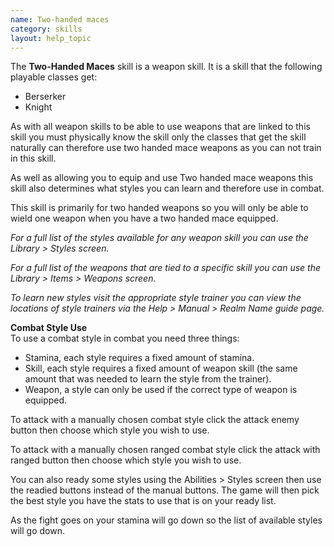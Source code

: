 ```yaml
---
name: Two-handed maces
category: skills
layout: help_topic
---
```

The **Two-Handed Maces** skill is a weapon skill. It is a skill that the following playable classes get:

*   Berserker
*   Knight

As with all weapon skills to be able to use weapons that are linked to this skill you must physically know the skill only the classes that get the skill naturally can therefore use two handed mace weapons as you can not train in this skill.

As well as allowing you to equip and use Two handed mace weapons this skill also determines what styles you can learn and therefore use in combat.

This skill is primarily for two handed weapons so you will only be able to wield one weapon when you have a two handed mace equipped.

_For a full list of the styles available for any weapon skill you can use the Library > Styles screen._

_For a full list of the weapons that are tied to a specific skill you can use the Library > Items > Weapons screen._

_To learn new styles visit the appropriate style trainer you can view the locations of style trainers via the Help > Manual > Realm Name guide page._

**Combat Style Use**  
To use a combat style in combat you need three things:

*   Stamina, each style requires a fixed amount of stamina.
*   Skill, each style requires a fixed amount of weapon skill (the same amount that was needed to learn the style from the trainer).
*   Weapon, a style can only be used if the correct type of weapon is equipped.

To attack with a manually chosen combat style click the attack enemy button then choose which style you wish to use.

To attack with a manually chosen ranged combat style click the attack with ranged button then choose which style you wish to use.

You can also ready some styles using the Abilities > Styles screen then use the readied buttons instead of the manual buttons. The game will then pick the best style you have the stats to use that is on your ready list.

As the fight goes on your stamina will go down so the list of available styles will go down.